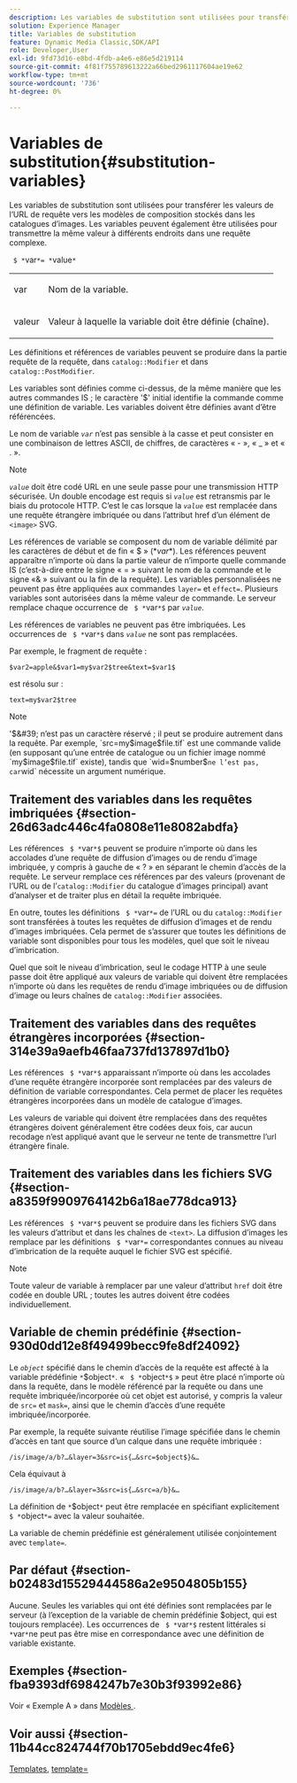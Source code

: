 ```yaml
---
description: Les variables de substitution sont utilisées pour transférer les valeurs de l’URL de requête vers les modèles de composition stockés dans les catalogues d’images. Les variables peuvent également être utilisées pour transmettre la même valeur à différents endroits dans une requête complexe.
solution: Experience Manager
title: Variables de substitution
feature: Dynamic Media Classic,SDK/API
role: Developer,User
exl-id: 9fd73d16-e8bd-4fdb-a4e6-e86e5d219114
source-git-commit: 4f81f755789613222a66bed2961117604ae19e62
workflow-type: tm+mt
source-wordcount: '736'
ht-degree: 0%

---
```


# Variables de substitution{#substitution-variables}

Les variables de substitution sont utilisées pour transférer les valeurs de l’URL de requête vers les modèles de composition stockés dans les catalogues d’images. Les variables peuvent également être utilisées pour transmettre la même valeur à différents endroits dans une requête complexe.

` $ *`var`*= *`value`*`

<table id="simpletable_EFEC66C23CE949EFACDC415A954DF323"> 
 <tr class="strow"> 
  <td class="stentry"> <p> <span class="codeph"> <span class="varname"> var </span> </span> </p> </td> 
  <td class="stentry"> <p>Nom de la variable. </p> </td> 
 </tr> 
 <tr class="strow"> 
  <td class="stentry"> <p> <span class="codeph"> valeur <span class="varname"> </span> </span> </p> </td> 
  <td class="stentry"> <p>Valeur à laquelle la variable doit être définie (chaîne). </p> </td> 
 </tr> 
</table>

Les définitions et références de variables peuvent se produire dans la partie requête de la requête, dans `catalog::Modifier` et dans `catalog::PostModifier`.

Les variables sont définies comme ci-dessus, de la même manière que les autres commandes IS ; le caractère &#39;$&#39; initial identifie la commande comme une définition de variable. Les variables doivent être définies avant d’être référencées.

Le nom de variable *`var`* n’est pas sensible à la casse et peut consister en une combinaison de lettres ASCII, de chiffres, de caractères « - », « _ » et « . ».

>[!NOTE]
>
>*`value`* doit être codé URL en une seule passe pour une transmission HTTP sécurisée. Un double encodage est requis si *`value`* est retransmis par le biais du protocole HTTP. C’est le cas lorsque la *`value`* est remplacée dans une requête étrangère imbriquée ou dans l’attribut href d’un élément de `<image>` SVG.

Les références de variable se composent du nom de variable délimité par les caractères de début et de fin « $ » ($*var*$). Les références peuvent apparaître n’importe où dans la partie valeur de n’importe quelle commande IS (c’est-à-dire entre le signe « = » suivant le nom de la commande et le signe «&amp; » suivant ou la fin de la requête). Les variables personnalisées ne peuvent pas être appliquées aux commandes `layer=` et `effect=`. Plusieurs variables sont autorisées dans la même valeur de commande. Le serveur remplace chaque occurrence de ` $ *`var`*$` par *`value`*.

Les références de variables ne peuvent pas être imbriquées. Les occurrences de ` $ *`var`*$` dans *`value`* ne sont pas remplacées.

Par exemple, le fragment de requête :

`$var2=apple&$var1=my$var2$tree&text=$var1$`

est résolu sur :

`text=my$var2$tree`

>[!NOTE]
>
>&#39;$&#39; n’est pas un caractère réservé ; il peut se produire autrement dans la requête. Par exemple, `src=my$image$file.tif` est une commande valide (en supposant qu’une entrée de catalogue ou un fichier image nommé `my$image$file.tif` existe), tandis que `wid=$number$` ne l’est pas, car `wid` nécessite un argument numérique.

## Traitement des variables dans les requêtes imbriquées {#section-26d63adc446c4fa0808e11e8082abdfa}

Les références ` $ *`var`*$` peuvent se produire n’importe où dans les accolades d’une requête de diffusion d’images ou de rendu d’image imbriquée, y compris à gauche de « ? » en séparant le chemin d’accès de la requête. Le serveur remplace ces références par des valeurs (provenant de l’URL ou de l’`catalog::Modifier` du catalogue d’images principal) avant d’analyser et de traiter plus en détail la requête imbriquée.

En outre, toutes les définitions ` $ *`var`*=` de l’URL ou du `catalog::Modifier` sont transférées à toutes les requêtes de diffusion d’images et de rendu d’images imbriquées. Cela permet de s’assurer que toutes les définitions de variable sont disponibles pour tous les modèles, quel que soit le niveau d’imbrication.

Quel que soit le niveau d’imbrication, seul le codage HTTP à une seule passe doit être appliqué aux valeurs de variable qui doivent être remplacées n’importe où dans les requêtes de rendu d’image imbriquées ou de diffusion d’image ou leurs chaînes de `catalog::Modifier` associées.

## Traitement des variables dans des requêtes étrangères incorporées {#section-314e39a9aefb46faa737fd137897d1b0}

Les références ` $ *`var`*$` apparaissant n’importe où dans les accolades d’une requête étrangère incorporée sont remplacées par des valeurs de définition de variable correspondantes. Cela permet de placer les requêtes étrangères incorporées dans un modèle de catalogue d’images.

Les valeurs de variable qui doivent être remplacées dans des requêtes étrangères doivent généralement être codées deux fois, car aucun recodage n’est appliqué avant que le serveur ne tente de transmettre l’url étrangère finale.

## Traitement des variables dans les fichiers SVG {#section-a8359f9909764142b6a18ae778dca913}

Les références ` $ *`var`*$` peuvent se produire dans les fichiers SVG dans les valeurs d’attribut et dans les chaînes de `<text>`. La diffusion d’images les remplace par les définitions ` $ *`var`*=` correspondantes connues au niveau d’imbrication de la requête auquel le fichier SVG est spécifié.

>[!NOTE]
>
>Toute valeur de variable à remplacer par une valeur d’attribut `href` doit être codée en double URL ; toutes les autres doivent être codées individuellement.

## Variable de chemin prédéfinie {#section-930d0dd12e8f49499becc9fe8df24092}

Le *`object`* spécifié dans le chemin d’accès de la requête est affecté à la variable prédéfinie `*`$object`*`. « ` $ *`object`*$` » peut être placé n’importe où dans la requête, dans le modèle référencé par la requête ou dans une requête imbriquée/incorporée où cet objet est autorisé, y compris la valeur de `src=` et `mask=`, ainsi que le chemin d’accès d’une requête imbriquée/incorporée.

Par exemple, la requête suivante réutilise l’image spécifiée dans le chemin d’accès en tant que source d’un calque dans une requête imbriquée :

`/is/image/a/b?…&layer=3&src=is{…&src=$object$}&…`

Cela équivaut à

`/is/image/a/b?…&layer=3&src=is{…&src=a/b}&…`

La définition de `*`$object`*` peut être remplacée en spécifiant explicitement ` $ *`object`*=` avec la valeur souhaitée.

La variable de chemin prédéfinie est généralement utilisée conjointement avec `template=`.

## Par défaut {#section-b02483d15529444586a2e9504805b155}

Aucune. Seules les variables qui ont été définies sont remplacées par le serveur (à l’exception de la variable de chemin prédéfinie $object, qui est toujours remplacée). Les occurrences de ` $ *`var`*$` restent littérales si `*`var`*`ne peut pas être mise en correspondance avec une définition de variable existante.

## Exemples {#section-fba9393df6984247b7e30b3f93992e86}

Voir « Exemple A » dans [ Modèles ](../../../../../is-api/http-ref/image-serving-api-ref/c-http-protocol-reference/c-templates/c-templates.md#concept-3cd2d2adae0e41b2979b9640244d4d3e).

## Voir aussi {#section-11b44cc824744f70b1705ebdd9ec4fe6}

[Templates](../../../../../is-api/http-ref/image-serving-api-ref/c-http-protocol-reference/c-templates/c-templates.md#concept-3cd2d2adae0e41b2979b9640244d4d3e), [template=](../../../../../is-api/http-ref/image-serving-api-ref/c-http-protocol-reference/c-command-reference/r-template.md#reference-3beccaa462a64bf0ba867e5c8fd0bd14)
